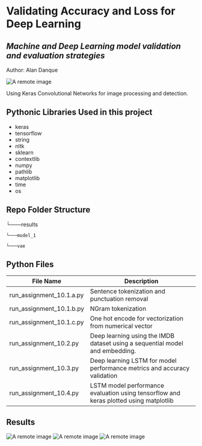 # Validating Accuracy and Loss for Deep Learning

## _Machine and Deep Learning model validation and evaluation strategies_

Author: Alan Danque

![A remote image](https://adanque.github.io/assets/img/MachineLearning.jpg)

Using Keras Convolutional Networks for image processing and detection.

## Pythonic Libraries Used in this project
- keras
- tensorflow
- string
- nltk
- sklearn
- contextlib
- numpy
- pathlib
- matplotlib
- time
- os

## Repo Folder Structure


└───results

    └───model_1

    └───vae

## Python Files 

| File Name  | Description |
| ------ | ------ |
| run_assignment_10.1.a.py | Sentence tokenization and punctuation removal |
| run_assignment_10.1.b.py | NGram tokenization |
| run_assignment_10.1.c.py | One hot encode for vectorization from numerical vector |
| run_assignment_10.2.py | Deep learning using the IMDB dataset using a sequential model and embedding. |
| run_assignment_10.3.py | Deep learning LSTM for model performance metrics and accuracy validation |
| run_assignment_10.4.py | LSTM model performance evaluation using tensorflow and keras plotted using matplotlib |

## Results

![A remote image](https://github.com/adanque/Working-with-Keras-Convolutional-Networks-ConvNets/blob/main/results/Assignment_10.2_Model%20Accuracy%20Validation.png)
![A remote image](https://github.com/adanque/Working-with-Keras-Convolutional-Networks-ConvNets/blob/main/results/Assignment_10.3_Model%20Accuracy%20Validation.png)
![A remote image](https://github.com/adanque/Working-with-Keras-Convolutional-Networks-ConvNets/blob/main/results/Assignment_10.4_Model%20Accuracy%20Validation.png)
